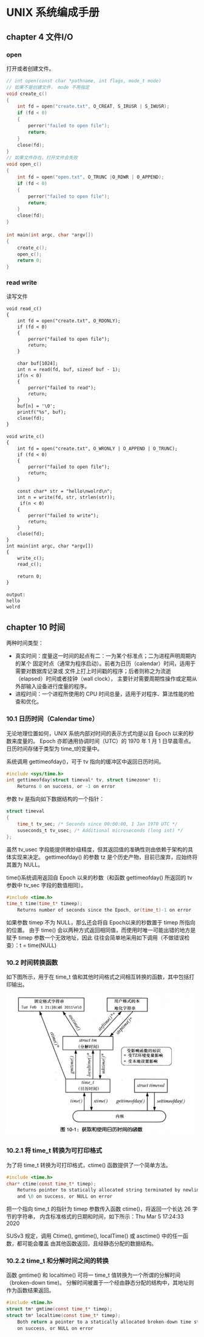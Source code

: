 # UNIX 系统编成手册

## chapter 4 文件I/O
### open
打开或者创建文件。
```c
// int open(const char *pathname, int flags, mode_t mode)
// 如果不是创建文件， mode 不用指定
void create_c()
{
    int fd = open("create.txt", O_CREAT, S_IRUSR | S_IWUSR);
    if (fd < 0)
    {
        perror("failed to open file");
        return;
    }
    close(fd);
}
// 如果文件存在，打开文件会失败
void open_c()
{
    int fd = open("open.txt", O_TRUNC |O_RDWR | O_APPEND);
    if (fd < 0)
    {
        perror("failed to open file");
        return;
    }
    close(fd);
}

int main(int argc, char *argv[])
{
    create_c();
    open_c();
    return 0;
}
```

### read write
读写文件
```
void read_c()
{
    int fd = open("create.txt", O_RDONLY);
    if (fd < 0)
    {
        perror("failed to open file");
        return;
    }

    char buf[1024];
    int n = read(fd, buf, sizeof buf - 1);
    if(n < 0)
    {
        perror("failed to read");
        return;
    }
    buf[n] = '\0';
    printf("%s", buf);
    close(fd);
}

void write_c()
{
    int fd = open("create.txt", O_WRONLY | O_APPEND | O_TRUNC);
    if (fd < 0)
    {
        perror("failed to open file");
        return;
    }

    const char* str = "hello\nwolrd\n";
    int n = write(fd, str, strlen(str));
     if(n < 0)
    {
        perror("failed to write");
        return;
    }
    close(fd);
}
int main(int argc, char *argv[])
{
    write_c();
    read_c();
    
    return 0;
}

output:
hello
wolrd

```


## chapter 10 时间

两种时间类型：
- 真实时间：度量这一时间的起点有二：一为某个标准点；二为进程声明周期内的某个
固定时点（通常为程序启动）。前者为日历（calendar）时间，适用于需要对数据库记录或
文件上打上时间戳的程序；后者则称之为流逝（elapsed）时间或者挂钟（wall clock），
主要针对需要周期性操作或定期从外部输入设备进行度量的程序。
- 进程时间：一个进程所使用的 CPU 时间总量，适用于对程序、算法性能的检查和优化。

### 10.1 日历时间（Calendar time）

无论地理位置如何，UNIX 系统内部对时间的表示方式均是以自 Epoch 以来的秒数来度量的。
Epoch 亦即通用协调时间（UTC）的 1970 年 1 月 1 日早晨零点。日历时间存储于类型为 time\_t的变量中。

系统调用 gettimeofday()，可于 tv 指向的缓冲区中返回日历时间。
```c
#include <sys/time.h>
int gettimeofday(struct timeval* tv, struct timezone* t);
    Returns 0 on success, or -1 on error
```
参数 tv 是指向如下数据结构的一个指针：
```c
struct timeval
{
    time_t tv_sec; /* Seconds since 00:00:00, 1 Jan 1970 UTC */
    suseconds_t tv_usec; /* Additional microseconds (long int) */
};
```
虽然 tv\_usec 字段能提供微妙级精度，但其返回值的准确性则由依赖于架构的具体实现来决定。
gettimeofday() 的参数 tz 是个历史产物，目前已废弃，应始终将其置为 NULL。

time()系统调用返回自 Epoch 以来的秒数（和函数 gettimeofday() 所返回的 tv 参数中 tv\_sec 字段的数值相同）。
```c
#include <time.h>
time_t time(time_t* timeep);
    Returns number of seconds since the Epoch, or(time_t)-1 on error
```

如果参数 timep 不为 NULL，那么还会将自 Epoch以来的秒数置于 timep 所指向的位置。
由于 time() 会以两种方式返回相同值，而使用时唯一可能出错的地方是赋予 timep 参数一个无效地址，因此
往往会简单地采用如下调用（不做错误检查）：t = time(NULL)

### 10.2 时间转换函数

如下图所示，用于在 time\_t 值和其他时间格式之间相互转换的函数，其中包括打印输出。

![获取和使用日历时间的函数](./photo/10-1.png)

### 10.2.1 将 time\_t 转换为可打印格式
为了将 time\_t 转换为可打印格式，ctime() 函数提供了一个简单方法。

```c
#include <time.h>
char* ctime(const time_t* timep);
    Returns pointer to statically allocated string terminated by newline 
    and \0 on success, or NULL on error
```

把一个指向 time\_t 的指针为 timep 参数传入函数 ctime()，将返回一个长达 26 字节的字符串，
内含标准格式的日期和时间，如下所示：Thu Mar  5 17:24:33 2020

SUSv3 规定，调用 Ctime(), gmtime(), localTime() 或 asctime() 中的任一函数，都可能会覆盖
由其他函数返回，且经静态分配的数据结构。

### 10.2.2 time\_t 和分解时间之间的转换

函数 gmtime() 和 localtime() 可将一 time\_t 值转换为一个所谓的分解时间（broken-down time)。
分解时间被置于一个经由静态分配的结构中，其地址则作为函数结果返回。

```c
#include <time.h>
struct tm* gmtime(const time_t* timep);
struct tm* localtime(const time_t* timep);
    Both return a pointer to a statically allocated broken-down time structure
    on success, or NULL on error
```
